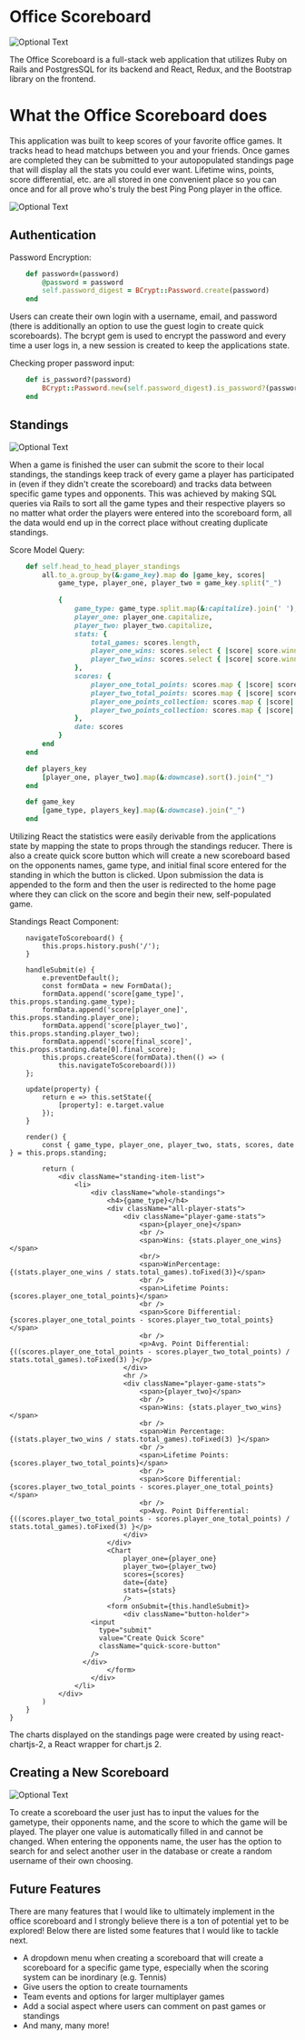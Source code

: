# Office Scoreboard

![Optional Text](./read_me_images/home_page_2.png)

The Office Scoreboard is a full-stack web application that utilizes Ruby on Rails and PostgresSQL for its backend and React, Redux, and the Bootstrap library on the frontend. 

# What the Office Scoreboard does

This application was built to keep scores of your favorite office games. It tracks head to head matchups between you and your friends. Once games are completed they can be submitted to your autopopulated standings page that will display all the stats you could ever want. Lifetime wins, points, score differential, etc. are all stored in one convenient place so you can once and for all prove who's truly the best Ping Pong player in the office.  

![Optional Text](./read_me_images/score_board_1.png)

## Authentication 

Password Encryption:

```ruby
	def password=(password)
		@password = password
		self.password_digest = BCrypt::Password.create(password)
	end
```

Users can create their own login with a username, email, and password (there is additionally an option to use the guest login to create quick scoreboards). The bcrypt gem is used to encrypt the password and every time a user logs in, a new session is created to keep the applications state. 


Checking proper password input:

```ruby 
	def is_password?(password)
		BCrypt::Password.new(self.password_digest).is_password?(password)
	end
```

## Standings

![Optional Text](./read_me_images/standings.png)

When a game is finished the user can submit the score to their local standings, the standings keep track of every game a player has participated in (even if they didn't create the scoreboard) and tracks data between specific game types and opponents. This was achieved by making SQL queries via Rails to sort all the game types and their respective players so no matter what order the players were entered into the scoreboard form, all the data would end up in the correct place without creating duplicate standings. 

Score Model Query: 

```ruby
	def self.head_to_head_player_standings
		all.to_a.group_by(&:game_key).map do |game_key, scores|
			game_type, player_one, player_two = game_key.split("_")
			
			{
				game_type: game_type.split.map(&:capitalize).join(' '),
				player_one: player_one.capitalize,
				player_two: player_two.capitalize,
				stats: {
					total_games: scores.length,
					player_one_wins: scores.select { |score| score.winner.downcase == player_one }.length,
					player_two_wins: scores.select { |score| score.winner.downcase == player_two }.length,
				},
				scores: {
					player_one_total_points: scores.map { |score| score.player_one.downcase == player_one ? score.player_one_score : score.player_two_score }.reduce(:+),
					player_two_total_points: scores.map { |score| score.player_two.downcase == player_two ? score.player_two_score : score.player_one_score }.reduce(:+),
					player_one_points_collection: scores.map { |score| score.player_one.downcase == player_one ? score.player_one_score : score.player_two_score },
					player_two_points_collection: scores.map { |score| score.player_two.downcase == player_two ? score.player_two_score : score.player_one_score }
				},
				date: scores
			}
		end
	end

	def players_key
		[player_one, player_two].map(&:downcase).sort().join("_")
	end

	def game_key
		[game_type, players_key].map(&:downcase).join("_")
	end
```

Utilizing React the statistics were easily derivable from the applications state by mapping the state to props through the standings reducer. 
There is also a create quick score button which will create a new scoreboard based on the opponents names, game type, and initial final score entered for the standing in which the button is clicked. Upon submission the data is appended to the form and then the user is redirected to the home page where they can click on the score and begin their new, self-populated game.

Standings React Component:

```JSX
	navigateToScoreboard() {
		this.props.history.push('/');
	}

	handleSubmit(e) {
		e.preventDefault();
		const formData = new FormData();
		formData.append('score[game_type]', this.props.standing.game_type);
		formData.append('score[player_one]', this.props.standing.player_one);
		formData.append('score[player_two]', this.props.standing.player_two);
		formData.append('score[final_score]', this.props.standing.date[0].final_score);
		this.props.createScore(formData).then(() => (
			this.navigateToScoreboard()))
	};

	update(property) {
		return e => this.setState({
			[property]: e.target.value
		});
	}

	render() {
		const { game_type, player_one, player_two, stats, scores, date } = this.props.standing;

		return (
			<div className="standing-item-list">
				<li>
					<div className="whole-standings">
						<h4>{game_type}</h4>
						<div className="all-player-stats">
							<div className="player-game-stats">
								<span>{player_one}</span>
								<br />
								<span>Wins: {stats.player_one_wins}</span>
								<br/>
								<span>WinPercentage: {(stats.player_one_wins / stats.total_games).toFixed(3)}</span>
								<br />
								<span>Lifetime Points: {scores.player_one_total_points}</span>
								<br />
								<span>Score Differential: {scores.player_one_total_points - scores.player_two_total_points}</span>
								<br />
								<p>Avg. Point Differential: {((scores.player_one_total_points - scores.player_two_total_points) / stats.total_games).toFixed(3) }</p>
							</div>
							<hr />
							<div className="player-game-stats">
								<span>{player_two}</span>
								<br />
								<span>Wins: {stats.player_two_wins}</span>
								<br />					
								<span>Win Percentage: {(stats.player_two_wins / stats.total_games).toFixed(3) }</span>
								<br />					
								<span>Lifetime Points: {scores.player_two_total_points}</span>
								<br />
								<span>Score Differential: {scores.player_two_total_points - scores.player_one_total_points}</span>
								<br />
								<p>Avg. Point Differential: {((scores.player_two_total_points - scores.player_one_total_points) / stats.total_games).toFixed(3) }</p>
							</div>
						</div>
						<Chart 
							player_one={player_one}
							player_two={player_two}
							scores={scores}
							date={date}
							stats={stats}
							/>
						<form onSubmit={this.handleSubmit}>
							<div className="button-holder">
		            <input
		              type="submit"
		              value="Create Quick Score"
		              className="quick-score-button"
		            />
		          </div>
						</form>
					</div>
				</li>
			</div>
		)
	}
}
```

The charts displayed on the standings page were created by using react-chartjs-2, a React wrapper for chart.js 2.

## Creating a New Scoreboard

![Optional Text](./read_me_images/create_board.png)

To create a scoreboard the user just has to input the values for the gametype, their opponents name, and the score to which the game will be played. The player one value is automatically filled in and cannot be changed. When entering the opponents name, the user has the option to search for and select another user in the database or create a random username of their own choosing. 

## Future Features

There are many features that I would like to ultimately implement in the office scoreboard and I strongly believe there is a ton of potential yet to be explored! Below there are listed some features that I would like to tackle next. 

- A dropdown menu when creating a scoreboard that will create a scoreboard for a specific game type, especially when the scoring system can be inordinary (e.g. Tennis)
- Give users the option to create tournaments
- Team events and options for larger multiplayer games
- Add a social aspect where users can comment on past games or standings
- And many, many more!



